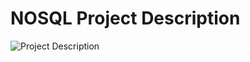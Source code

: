# NOSQL Project Description

![Project Description](https://i.imgur.com/0Clsx2k.png "Project Description")
